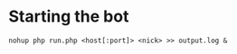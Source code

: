 <h1>Starting the bot</h1>
<code>nohup php run.php &lt;host[:port]&gt; &lt;nick&gt; &gt;&gt; output.log &</code>